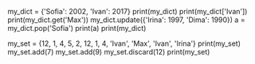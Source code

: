 my_dict = {'Sofia': 2002, 'Ivan': 2017}
print(my_dict)
print(my_dict['Ivan'])
print(my_dict.get('Max'))
my_dict.update({'Irina': 1997,
                'Dima': 1990})
a = my_dict.pop('Sofia')
print(a)
print(my_dict)

my_set = {12, 1, 4, 5, 2, 12, 1, 4, 'Ivan', 'Max', 'Ivan', 'Irina'}
print(my_set)
my_set.add(7)
my_set.add(9)
my_set.discard(12)
print(my_set)
